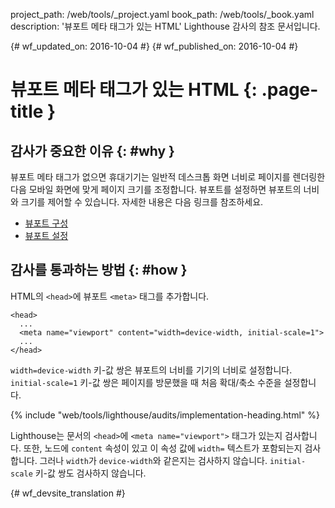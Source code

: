 project_path: /web/tools/_project.yaml
book_path: /web/tools/_book.yaml
description: '뷰포트 메타 태그가 있는 HTML' Lighthouse 감사의 참조 문서입니다.

{# wf_updated_on: 2016-10-04 #}
{# wf_published_on: 2016-10-04 #}

# 뷰포트 메타 태그가 있는 HTML {: .page-title }

## 감사가 중요한 이유 {: #why }

뷰포트 메타 태그가 없으면 휴대기기는 일반적 데스크톱 화면 너비로
페이지를 렌더링한 다음 모바일 화면에 맞게 페이지 크기를 조정합니다. 뷰포트를
설정하면 뷰포트의 너비와 크기를 제어할 수 있습니다.
자세한 내용은 다음 링크를 참조하세요.

* [뷰포트 구성](/speed/docs/insights/ConfigureViewport)
* [뷰포트 설정](/web/fundamentals/design-and-ux/responsive/#set-the-viewport)

## 감사를 통과하는 방법 {: #how }

HTML의 `<head>`에 뷰포트 `<meta>` 태그를 추가합니다.

    <head>
      ...
      <meta name="viewport" content="width=device-width, initial-scale=1">
      ...
    </head>

`width=device-width` 키-값 쌍은 뷰포트의 너비를 기기의 너비로 설정합니다.
 `initial-scale=1` 키-값 쌍은 페이지를 방문했을 때
처음 확대/축소 수준을 설정합니다.

{% include "web/tools/lighthouse/audits/implementation-heading.html" %}

Lighthouse는 문서의 `<head>`에
`<meta name="viewport">` 태그가 있는지 검사합니다. 또한, 노드에 `content` 속성이 있고
이 속성 값에 `width=` 텍스트가 포함되는지 검사합니다. 그러나
`width`가 `device-width`와 같은지는 검사하지 않습니다. 
`initial-scale` 키-값 쌍도 검사하지 않습니다.


{# wf_devsite_translation #}
